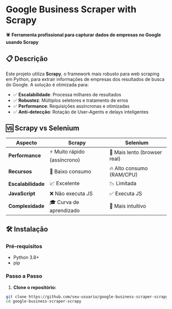 # Google Business Scraper with Scrapy

🕷️ **Ferramenta profissional para capturar dados de empresas no Google usando Scrapy**

## 📋 Descrição

Este projeto utiliza **Scrapy**, o framework mais robusto para web scraping em Python, para extrair informações de empresas dos resultados de busca do Google. A solução é otimizada para:

- ✅ **Escalabilidade**: Processa milhares de resultados
- ✅ **Robustez**: Múltiplos seletores e tratamento de erros
- ✅ **Performance**: Requisições assíncronas e otimizadas
- ✅ **Anti-detecção**: Rotação de User-Agents e delays inteligentes

## 🆚 Scrapy vs Selenium

| Aspecto | Scrapy | Selenium |
|---------|--------|----------|
| **Performance** | ⚡ Muito rápido (assíncrono) | 🐌 Mais lento (browser real) |
| **Recursos** | 💾 Baixo consumo | 🔥 Alto consumo (RAM/CPU) |
| **Escalabilidade** | 📈 Excelente | 📉 Limitada |
| **JavaScript** | ❌ Não executa JS | ✅ Executa JS |
| **Complexidade** | 🎓 Curva de aprendizado | 🎯 Mais intuitivo |

## 🛠️ Instalação

### Pré-requisitos
- Python 3.8+
- pip

### Passo a Passo

1. **Clone o repositório:**
```bash
git clone https://github.com/seu-usuario/google-business-scraper-scrapy.git
cd google-business-scraper-scrapy